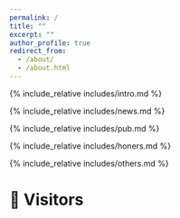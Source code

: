 ```yaml
---
permalink: /
title: ""
excerpt: ""
author_profile: true
redirect_from: 
  - /about/
  - /about.html
---
```


<span class='anchor' id='about-me'></span>
{% include_relative includes/intro.md %}

{% include_relative includes/news.md %}

{% include_relative includes/pub.md %}

{% include_relative includes/honers.md %}

{% include_relative includes/others.md %}

# 👀 Visitors
<div style="float: left;">
<script type='text/javascript' id='clustrmaps' src='//cdn.clustrmaps.com/map_v2.js?cl=ffffff&w=300&t=n&d=jHHwvpNeh_7brAFqjgZgpAQM64XBZm_LZ-pLBIJqDts'></script>
</div>
